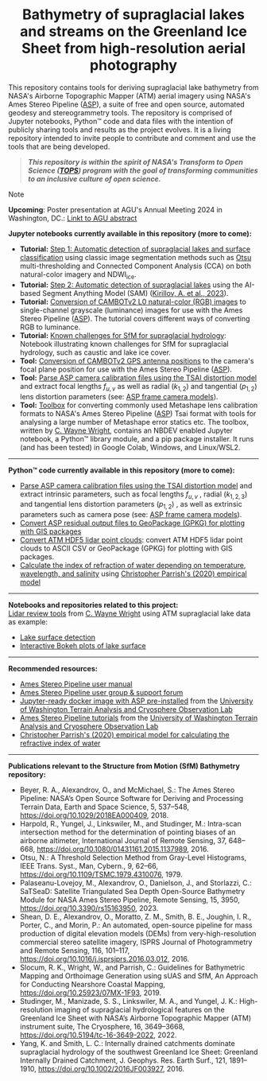 # <div align="center">Bathymetry of supraglacial lakes and streams on the Greenland Ice Sheet from high-resolution aerial photography</div>
This repository contains tools for deriving supraglacial lake bathymetry from NASA's Airborne Topographic Mapper (ATM) aerial imagery using NASA's Ames Stereo Pipeline ([ASP](https://stereopipeline.readthedocs.io/en/latest/index.html)), a suite of free and open source, automated geodesy and stereogrammetry tools. The repository is comprised of Jupyter notebooks, Python™ code and data files with the intention of publicly sharing tools and results as the project evolves. It is a living repository intended to invite people to contribute and comment and use the tools that are being developed.

>__*This repository is within the spirit of NASA's Transform to Open Science ([TOPS](https://nasa.github.io/Transform-to-Open-Science/)) program with the goal of transforming communities to an inclusive culture of open science.*__

>[!NOTE]
>**Upcoming**: Poster presentation at AGU's Annual Meeting 2024 in Washington, DC.: [Linkt to AGU abstract](https://agu.confex.com/agu/agu24/meetingapp.cgi/Paper/1528333)



**Jupyter notebooks currently available in this repository (more to come):**  
* **Tutorial:** [Step 1: Automatic detection of supraglacial lakes and surface classification](https://github.com/mstudinger/ATM-SfM-Bathymetry/blob/main/Jupyter/CAMBOTv2_lake_detection_using_NDWI_and_Otsu_thresholding.ipynb) using classic image segmentation methods such as [Otsu](https://doi.org/10.1109/TSMC.1979.4310076) multi-thresholding and Connected Component Analysis (CCA) on both natural-color imagery and NDWI<sub>ice</sub>.  
* **Tutorial:** [Step 2: Automatic detection of supraglacial lakes](https://github.com/mstudinger/ATM-SfM-Bathymetry/blob/main/Jupyter/CAMBOT_v2_lake_detection_using_SAM.ipynb) using the AI-based Segment Anything Model (SAM) ([Kirillov, A. et al., 2023](http://arxiv.org/abs/2304.02643)).  
* **Tutorial:** [Conversion of CAMBOTv2 L0 natural-color (RGB) images](https://github.com/mstudinger/ATM-SfM-Bathymetry/blob/main/Jupyter/CAMBOTv2_RGB_to_luminance.ipynb) to single-channel grayscale (luminance) images for use with the Ames Stereo Pipeline ([ASP](https://stereopipeline.readthedocs.io/en/latest/index.html)). The tutorial covers different ways of converting RGB to luminance.
* **Tutorial:** [Known challenges for SfM for supraglacial hydrology](https://github.com/mstudinger/ATM-SfM-Bathymetry/blob/main/Jupyter/SfM_supraglacial_hydrology_known_challenges.ipynb): Notebook illustrating known challenges for SfM for supraglacial hydrology, such as caustic and lake ice cover.  
* **Tool:** [Conversion of CAMBOTv2 GPS antenna positions](https://github.com/mstudinger/ATM-SfM-Bathymetry/blob/main/Jupyter/CAMBOTv2_convert_GPS_to_camera_pos.ipynb) to the camera's focal plane position for use with the Ames Stereo Pipeline ([ASP](https://stereopipeline.readthedocs.io/en/latest/index.html)).
* **Tool:** [Parse ASP camera calibration files using the TSAI distortion model](https://github.com/mstudinger/ATM-SfM-Bathymetry/blob/main/Jupyter/parse_ASP_Tsai_camera_calibration_files.ipynb) and extract focal lengths $f_{u, v}$ as well as radial ($k_{1, 2}$) and tangential ($p_{1, 2}$) lens distortion parameters (see: [ASP frame camera models](https://stereopipeline.readthedocs.io/en/latest/pinholemodels.html)).
* **Tool:** [Toolbox](https://github.com/lidar532/ww_MetaShapelib) for converting commonly used Metashape lens calibration formats to NASA's Ames Stereo Pipeline ([ASP](https://stereopipeline.readthedocs.io/en/latest/index.html)) Tsai format with tools for analysing a large number of Metashape error statics etc. The toolbox, written by [C. Wayne Wright](https://github.com/lidar532), contains an NBDEV enabled Jupyter notebook, a Python™ library module, and a pip package installer. It runs (and has been tested) in Google Colab, Windows, and Linux/WSL2.    
***
**Python™ code currently available in this repository (more to come):**
* [Parse ASP camera calibration files using the TSAI distortion model](https://github.com/mstudinger/ATM-SfM-Bathymetry/blob/main/Python/parse_ASP_TSAI_camera_calibration_files.py) and extract intrinsic parameters, such as focal lengths $f_{u, v}$ , radial ($k_{1, 2, 3}$) and tangential  lens distortion parameters ($p_{1, 2}$) , as well as extrinsic parameters such as camera pose (see: [ASP frame camera models](https://stereopipeline.readthedocs.io/en/latest/pinholemodels.html)).
* [Convert ASP residual output files to GeoPackage (GPKG) for plotting with GIS packages](https://github.com/mstudinger/ATM-SfM-Bathymetry/blob/main/Python/convert_asp_residual_output_to_gpkg.py)
* [Convert ATM HDF5 lidar point clouds](https://github.com/mstudinger/ATM-SfM-Bathymetry/blob/main/Python/convert_ATM_H5_to_csv_and_gpkd.py): convert ATM HDF5 lidar point clouds to ASCII CSV or GeoPackage (GPKG) for plotting with GIS packages.
*  [Calculate the index of refraction of water depending on temperature, wavelength, and salinity](https://github.com/mstudinger/ATM-SfM-Bathymetry/blob/main/Python/calc_refractive_index_of_water.py) using [Christopher Parrish's (2020) empirical model](https://research.engr.oregonstate.edu/parrish/index-refraction-seawater-and-freshwater-function-wavelength-and-temperature)
***
**Notebooks and repositories related to this project:**  
[Lidar review tools](https://lidar532.github.io/lidar_review_tools/) from [C. Wayne Wright](https://github.com/lidar532) using ATM supraglacial lake data as example:
* [Lake surface detection](https://lidar532.github.io/lidar_review_tools/detect_lidar_water_surface.html)
* [Interactive Bokeh plots of lake surface](https://lidar532.github.io/lidar_review_tools/ww_bokeh.html)
___

**Recommended resources:**
* [Ames Stereo Pipeline user manual](https://stereopipeline.readthedocs.io/en/latest/index.html)
* [Ames Stereo Pipeline user group & support forum](https://groups.google.com/forum/#!forum/ames-stereo-pipeline-support)
* [Jupyter-ready docker image with ASP pre-installed](https://github.com/uw-cryo/asp-binder) from the [University of Washington Terrain Analysis and Cryosphere Observation Lab](https://github.com/uw-cryo)
* [Ames Stereo Pipeline tutorials](https://github.com/uw-cryo/asp_tutorials) from the [University of Washington Terrain Analysis and Cryosphere Observation Lab](https://github.com/uw-cryo)
*  [Christopher Parrish's (2020) empirical model for calculating the refractive index of water](https://research.engr.oregonstate.edu/parrish/index-refraction-seawater-and-freshwater-function-wavelength-and-temperature)

***

**Publications relevant to the Structure from Motion (SfM) Bathymetry repository:**
* Beyer, R. A., Alexandrov, O., and McMichael, S.: The Ames Stereo Pipeline: NASA’s Open Source Software for Deriving and Processing Terrain Data, Earth and Space Science, 5, 537–548, https://doi.org/10.1029/2018EA000409, 2018.
* Harpold, R., Yungel, J., Linkswiler, M., and Studinger, M.: Intra-scan intersection method for the determination of pointing biases of an airborne altimeter, International Journal of Remote Sensing, 37, 648–668, https://doi.org/10.1080/01431161.2015.1137989, 2016.
* Otsu, N.: A Threshold Selection Method from Gray-Level Histograms, IEEE Trans. Syst., Man, Cybern., 9, 62–66, https://doi.org/10.1109/TSMC.1979.4310076, 1979.
* Palaseanu-Lovejoy, M., Alexandrov, O., Danielson, J., and Storlazzi, C.: SaTSeaD: Satellite Triangulated Sea Depth Open-Source Bathymetry Module for NASA Ames Stereo Pipeline, Remote Sensing, 15, 3950, https://doi.org/10.3390/rs15163950, 2023.
* Shean, D. E., Alexandrov, O., Moratto, Z. M., Smith, B. E., Joughin, I. R., Porter, C., and Morin, P.: An automated, open-source pipeline for mass production of digital elevation models (DEMs) from very-high-resolution commercial stereo satellite imagery, ISPRS Journal of Photogrammetry and Remote Sensing, 116, 101–117, https://doi.org/10.1016/j.isprsjprs.2016.03.012, 2016.
* Slocum, R. K., Wright, W., and Parrish, C.: Guidelines for Bathymetric Mapping and Orthoimage Generation using sUAS and SfM, An Approach for Conducting Nearshore Coastal Mapping, https://doi.org/10.25923/07MX-1F93, 2019.
* Studinger, M., Manizade, S. S., Linkswiler, M. A., and Yungel, J. K.: High-resolution imaging of supraglacial hydrological features on the Greenland Ice Sheet with NASA’s Airborne Topographic Mapper (ATM) instrument suite, The Cryosphere, 16, 3649–3668, https://doi.org/10.5194/tc-16-3649-2022, 2022.
* Yang, K. and Smith, L. C.: Internally drained catchments dominate supraglacial hydrology of the southwest Greenland Ice Sheet: Greenland Internally Drained Catchment, J. Geophys. Res. Earth Surf., 121, 1891–1910, https://doi.org/10.1002/2016JF003927, 2016.

